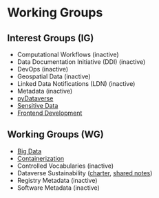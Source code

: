 # Working Groups
## Interest Groups (IG)
- Computational Workflows (inactive)
- Data Documentation Initiative (DDI) (inactive)
- DevOps (inactive)
- Geospatial Data (inactive)
- Linked Data Notifications (LDN) (inactive)
- Metadata (inactive)
- [pyDataverse](https://github.com/gdcc/pyDataverse)
- [Sensitive Data](https://groups.google.com/g/dataverse-community/c/P-yR0JV26Fc/m/l11RQ4cwAQAJ)
- [Frontend Development](https://ui.gdcc.io)

## Working Groups (WG)
- [Big Data](https://dataversecommunity.slack.com/archives/C06429RS3D5)
- [Containerization](https://ct.gdcc.io)
- Controlled Vocabularies (inactive)
- Dataverse Sustainability ([charter](https://docs.google.com/document/d/17zp7hBy4OeprpZ4cL2YwuhpRL9li-7j_OCjYE0MYC1k/edit?usp=sharing), [shared notes](https://docs.google.com/document/d/1uBCeLOkHuW0BHMdMbAT3zh8gsaPFWHR1NCTVAR7Xh_A/edit?usp=sharing))
- Registry Metadata (inactive)
- Software Metadata (inactive)
